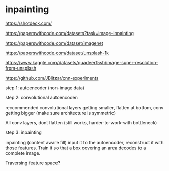 # inpainting

https://shotdeck.com/

https://paperswithcode.com/datasets?task=image-inpainting

https://paperswithcode.com/dataset/imagenet

https://paperswithcode.com/dataset/unsplash-1k

https://www.kaggle.com/datasets/quadeer15sh/image-super-resolution-from-unsplash

https://github.com/JBlitzar/cnn-experiments


step 1: autoencoder (non-image data)

step 2: convolutional autoencoder:

reccommended convolutional layers getting smaller, flatten at bottom, conv getting bigger (make sure architecture is symmetric)

All conv layers, dont flatten (still works, harder-to-work-with bottleneck)

step 3: inpainting

inpainting (content aware fill) input it to the autoencoder, reconstruct it with those features. Train it so that a box covering an area decodes to a complete image.

Traversing feature space?
